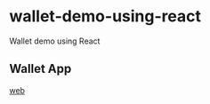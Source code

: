 # wallet-demo-using-react
Wallet demo using React

## Wallet App
[web](https://hiromaily.github.io/wallet-demo-using-react/web/wallet/)